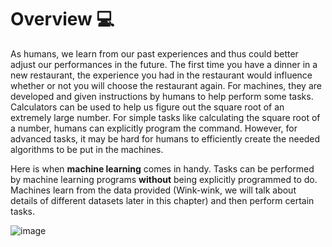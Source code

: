 # Overview 💻

As humans, we learn from our past experiences and thus could better adjust our performances in the future. 
The first time you have a dinner in a new restaurant, the experience you had in the restaurant would 
influence whether or not you will choose the restaurant again. 
For machines, they are developed and given instructions by humans to help perform some tasks. 
Calculators can be used to help us figure out the square root of an extremely large number. 
For simple tasks like calculating the square root of a number, humans can explicitly program the command. 
However, for advanced tasks, it may be hard for humans to efficiently create the needed algorithms to be put in the machines. 

Here is when **machine learning** comes in handy. Tasks can be performed by machine learning programs **without** being explicitly programmed to do. 
Machines learn from the data provided (Wink-wink, we will talk about details of different datasets later in this chapter) and then perform certain tasks. 

![image](https://user-images.githubusercontent.com/97704603/205791233-9f680b86-0e11-4644-8e39-b919d1d7e785.png)

